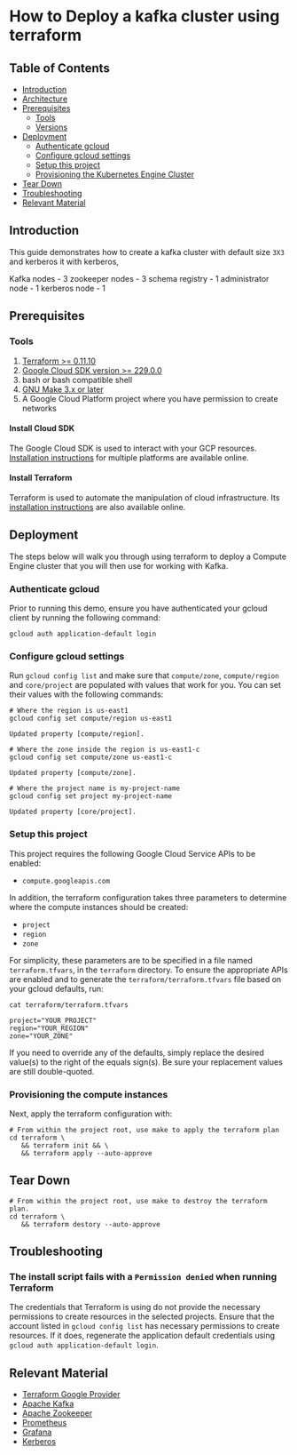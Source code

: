 # How to Deploy a kafka cluster using terraform

## Table of Contents

<!-- TOC -->

* [Introduction](#introduction)
* [Architecture](#architecture)
* [Prerequisites](#prerequisites)
  * [Tools](#tools)
  * [Versions](#versions)
* [Deployment](#deployment)
  * [Authenticate gcloud](#authenticate-gcloud)
  * [Configure gcloud settings](#configuring-gcloud-settings)
  * [Setup this project](#setup-this-project)
  * [Provisioning the Kubernetes Engine Cluster](#provisioning-the-kubernetes-engine-cluster)
* [Tear Down](#tear-down)
* [Troubleshooting](#troubleshooting)
* [Relevant Material](#relevant-material)

<!-- TOC -->

## Introduction

This guide demonstrates how to create a kafka cluster with default size `3X3` and kerberos it with kerberos,

Kafka nodes - 3
zookeeper nodes - 3
schema registry - 1
administrator node - 1
kerberos node - 1

## Prerequisites

### Tools
1. [Terraform >= 0.11.10](https://www.terraform.io/downloads.html)
2. [Google Cloud SDK version >= 229.0.0](https://cloud.google.com/sdk/docs/downloads-versioned-archives)
3. bash or bash compatible shell
4. [GNU Make 3.x or later](https://www.gnu.org/software/make/)
5. A Google Cloud Platform project where you have permission to create networks

#### Install Cloud SDK
The Google Cloud SDK is used to interact with your GCP resources.
[Installation instructions](https://cloud.google.com/sdk/downloads) for multiple platforms are available online.

#### Install Terraform

Terraform is used to automate the manipulation of cloud infrastructure. Its
[installation instructions](https://www.terraform.io/intro/getting-started/install.html) are also available online.

## Deployment

The steps below will walk you through using terraform to deploy a Compute Engine cluster that you will then use for working with Kafka.

### Authenticate gcloud

Prior to running this demo, ensure you have authenticated your gcloud client by running the following command:

```console
gcloud auth application-default login
```

### Configure gcloud settings

Run `gcloud config list` and make sure that `compute/zone`, `compute/region` and `core/project` are populated with values that work for you. You can set their values with the following commands:

```console
# Where the region is us-east1
gcloud config set compute/region us-east1

Updated property [compute/region].
```

```console
# Where the zone inside the region is us-east1-c
gcloud config set compute/zone us-east1-c

Updated property [compute/zone].
```

```console
# Where the project name is my-project-name
gcloud config set project my-project-name

Updated property [core/project].
```

### Setup this project

This project requires the following Google Cloud Service APIs to be enabled:

* `compute.googleapis.com`

In addition, the terraform configuration takes three parameters to determine where the compute instances should be created:

* `project`
* `region`
* `zone`

For simplicity, these parameters are to be specified in a file named `terraform.tfvars`, in the `terraform` directory. To ensure the appropriate APIs are enabled and to generate the `terraform/terraform.tfvars` file based on your gcloud defaults, run:

```console
cat terraform/terraform.tfvars

project="YOUR_PROJECT"
region="YOUR_REGION"
zone="YOUR_ZONE"
```

If you need to override any of the defaults, simply replace the desired value(s) to the right of the equals sign(s). Be sure your replacement values are still double-quoted.

### Provisioning the compute instances

Next, apply the terraform configuration with:

```console
# From within the project root, use make to apply the terraform plan
cd terraform \
   && terraform init && \
   && terraform apply --auto-approve
```

## Tear Down

```console
# From within the project root, use make to destroy the terraform plan.
cd terraform \
   && terraform destory --auto-approve
```

## Troubleshooting

### The install script fails with a `Permission denied` when running Terraform

The credentials that Terraform is using do not provide the necessary permissions to create resources in the selected projects. Ensure that the account listed in `gcloud config list` has necessary permissions to create resources. If it does, regenerate the application default credentials using `gcloud auth application-default login`.

## Relevant Material

* [Terraform Google Provider](https://www.terraform.io/docs/providers/google/)
* [Apache Kafka](https://kafka.apache.org/documentation/)
* [Apache Zookeeper](https://zookeeper.apache.org/doc/r3.4.12/index.html)
* [Prometheus](https://prometheus.io/docs/prometheus/latest/getting_started/)
* [Grafana](http://docs.grafana.org/)
* [Kerberos](https://web.mit.edu/kerberos/krb5-1.17/doc/index.html)
